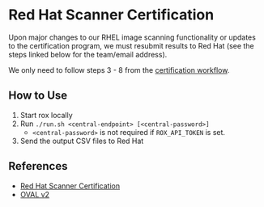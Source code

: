 # Red Hat Scanner Certification

Upon major changes to our RHEL image scanning functionality
or updates to the certification program, we must resubmit results
to Red Hat (see the steps linked below for the team/email address).

We only need to follow steps 3 - 8 from the
[certification workflow](https://redhat-connect.gitbook.io/partner-guide-red-hat-vulnerability-scanner-cert/workflow).

## How to Use

1. Start rox locally
1. Run `./run.sh <central-endpoint> [<central-password>]`
   * `<central-password>` is not required if `ROX_API_TOKEN` is set.
1. Send the output CSV files to Red Hat

## References

* [Red Hat Scanner Certification](https://redhat-connect.gitbook.io/partner-guide-red-hat-vulnerability-scanner-cert/)
* [OVAL v2](https://redhat-connect.gitbook.io/partner-guide-for-adopting-red-hat-oval-v2/)
